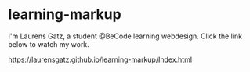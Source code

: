 # learning-markup

I'm Laurens Gatz, a student @BeCode learning webdesign.
Click the link below to watch my work.

https://laurensgatz.github.io/learning-markup/Index.html
 


